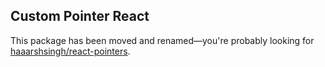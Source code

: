 ## Custom Pointer React

This package has been moved and renamed—you're probably looking for [haaarshsingh/react-pointers](https://github.com/haaarshsingh/react-pointers).
